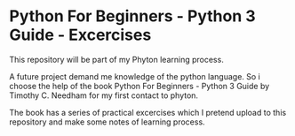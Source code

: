 # Python For Beginners - Python 3 Guide - Excercises

This repository will be part of my Phyton learning process.

A future project demand me knowledge of the python language. So i choose the help of the book Python For Beginners - Python 3 Guide by Timothy C. Needham for my first contact to phyton.

The book has a series of practical excercises which I pretend upload to this repository and make some notes of learning process.
